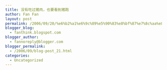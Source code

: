 ```yaml
---
title: 没有吃过猪肉，也要看到猪跑
author: Fan Fan
layout: post
permalink: /2006/09/20/%e6%b2%a1%e6%9c%89%e5%90%83%e8%bf%87%e7%8c%aa%e8%82%89%ef%bc%8c%e4%b9%9f%e8%a6%81%e7%9c%8b%e5%88%b0%e7%8c%aa%e8%b7%91/
blogger_blog:
  - fanthink.blogspot.com
blogger_author:
  - fannoreply@blogger.com
blogger_permalink:
  - /2006/09/blog-post_21.html
categories:
  - Uncategorized
---
```

